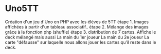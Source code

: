 # Uno5TT
Création d'un jeu d'Uno en PHP avec les élèves de 5TT 
étape 1. Images affichées à partir d'un tableau associatif..
étape 2. Mélange des  images grâce à la fonction php (shuffle)
étape 3. distribution de 7 cartes. 
            Affiche le deck mélangé mais aussi
            La main du 1er joueur
            La main du 2e joueur
            La carte "défausse" sur laquelle nous allons jouer
            les cartes qu'il reste dans le deck.  